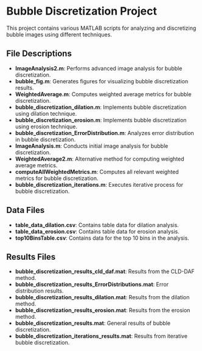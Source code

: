 # Bubble Discretization Project

This project contains various MATLAB scripts for analyzing and discretizing bubble images using different techniques.

## File Descriptions

- **ImageAnalysis2.m**: Performs advanced image analysis for bubble discretization.
- **bubble_fig.m**: Generates figures for visualizing bubble discretization results.
- **WeightedAverage.m**: Computes weighted average metrics for bubble discretization.
- **bubble_discretization_dilation.m**: Implements bubble discretization using dilation technique.
- **bubble_discretization_erosion.m**: Implements bubble discretization using erosion technique.
- **bubble_discretization_ErrorDistribution.m**: Analyzes error distribution in bubble discretization.
- **ImageAnalysis.m**: Conducts initial image analysis for bubble discretization.
- **WeightedAverage2.m**: Alternative method for computing weighted average metrics.
- **computeAllWeightedMetrics.m**: Computes all relevant weighted metrics for bubble discretization.
- **bubble_discretization_iterations.m**: Executes iterative process for bubble discretization.

## Data Files

- **table_data_dilation.csv**: Contains table data for dilation analysis.
- **table_data_erosion.csv**: Contains table data for erosion analysis.
- **top10BinsTable.csv**: Contains data for the top 10 bins in the analysis.

## Results Files

- **bubble_discretization_results_cld_daf.mat**: Results from the CLD-DAF method.
- **bubble_discretization_results_ErrorDistributions.mat**: Error distribution results.
- **bubble_discretization_results_dilation.mat**: Results from the dilation method.
- **bubble_discretization_results_erosion.mat**: Results from the erosion method.
- **bubble_discretization_results.mat**: General results of bubble discretization.
- **bubble_discretization_iterations_results.mat**: Results from iterative bubble discretization.

